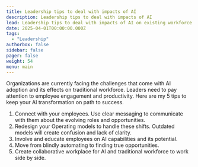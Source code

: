 ```yaml
---
title: Leadership tips to deal with impacts of AI 
description: Leadership tips to deal with impacts of AI 
lead: Leadership tips to deal with impacts of AI on existing workforce
date: 2025-04-01T00:00:00.000Z
tags:
  - "Leadership"
authorbox: false
sidebar: false
pager: false
weight: 54
menu: main
---
```


Organizations are currently facing the challenges that come with AI adoption and its effects on traditional workforce. Leaders need to pay attention to employee engagement and productivity. Here are my 5 tips to keep your AI transformation on path to success.

1. Connect with your employees. Use clear messaging to communicate with them about the evolving roles and opportunities. 
2. Redesign your Operating models to handle these shifts. Outdated models will create confusion and lack of clarity.
3. Involve and educate employees on AI capabilities and its potential. 
4. Move from blindly automating to finding true opportunities. 
5. Create collaborative workplace for AI and traditional workforce to work side by side.

